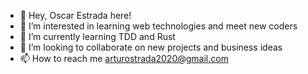 - 👋 Hey, Oscar Estrada here!
- 👀 I’m interested in learning web technologies and meet new coders
- 🌱 I’m currently learning TDD and Rust
- 💞️ I’m looking to collaborate on new projects and business ideas
- 📫 How to reach me arturostrada2020@gmail.com

<!---
OscarStrada/OscarStrada is a ✨ special ✨ repository because its `README.md` (this file) appears on your GitHub profile.
You can click the Preview link to take a look at your changes.
--->
